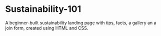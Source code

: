 # Sustainability-101
A beginner-built sustainability landing page with tips, facts, a gallery an a join form, created using HTML and CSS.
